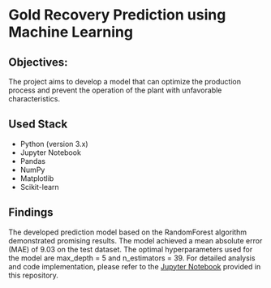 # Gold Recovery Prediction using Machine Learning

## Objectives:

The project aims to develop a model that can optimize the production process and prevent the operation of the plant with unfavorable characteristics.

## Used Stack
- Python (version 3.x)
- Jupyter Notebook
- Pandas
- NumPy
- Matplotlib
- Scikit-learn

## Findings
The developed prediction model based on the RandomForest algorithm demonstrated promising results. The model achieved a mean absolute error (MAE) of 9.03 on the test dataset. The optimal hyperparameters used for the model are max_depth = 5 and n_estimators = 39.
For detailed analysis and code implementation, please refer to the [Jupyter Notebook](https://github.com/Shurgalivan/Portfolio/blob/main/Gold%20Recovery/gold_recovery.ipynb) provided in this repository.

